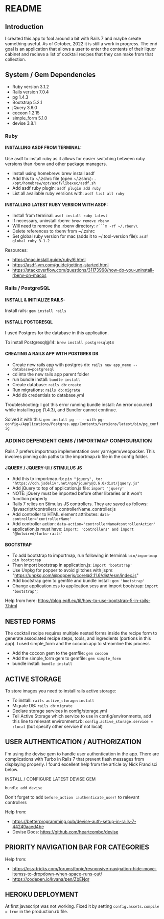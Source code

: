 # README

## Introduction

I created this app to fool around a bit with Rails 7 and maybe create something useful. 
As of October, 2022 it is still a work in progress. The end goal is an application that 
allows a user to enter the contents of their liquor cabinet and recieve a list of 
cocktail recipes that they can make from that collection. 

## System / Gem Dependencies

* Ruby version 3.1.2
* Rails version 7.0.4
* pg 1.4.3
* Bootstrap 5.2.1
* jQuery 3.6.0
* cocoon 1.2.15
* simple_form 5.1.0
* devise 3.8.1

### Ruby

#### INSTALLING ASDF FROM TERMINAL: 
Use asdf to install ruby as it allows for easier switching between ruby versions
than rbenv and other package managers. 

* Install using homebrew: brew install asdf
* Add this to ~/.zshrc file (open ~/.zshrc): `. /opt/homebrew/opt/asdf/libexec/asdf.sh`
* Add asdf ruby plugin: `asdf plugin add ruby`
* List all available ruby versions with: `asdf list all ruby`

#### INSTALLING LATEST RUBY VERSION WITH ASDF: 

* Install from terminal: `asdf install ruby latest`
* If necessary, uninstall rbenv: `brew remove rbenv`
* Will need to remove the .rbenv directory: `r```m -rf ~/.rbenv\`
* Delete references to rbenv from ~/.zshrc
* Set global ruby version for mac (adds it to ~/.tool-version file): `asdf global ruby 3.1.2`

Resources:
* https://mac.install.guide/ruby/6.html
* https://asdf-vm.com/guide/getting-started.html
* https://stackoverflow.com/questions/31173968/how-do-you-uninstall-rbenv-on-macos

### Rails / PostgreSQL

#### INSTALL & INITIALIZE RAILS:

Install rails: `gem install rails`

#### INSTALL POSTGRESQL
I used Postgres for the database in this application.

To install Postgresql@14: `brew install postgresql@14`

#### CREATING A RAILS APP WITH POSTGRES DB

* Create new rails app with postgres db: `rails new app_name --database=postgresql`
* cd into the new rails app parent folder
* run bundle install: `bundle install`
* Create database: `rails db:create`
* Run migrations: `rails db:migrate`
* Add db credentials to database.yml

Troubleshooting:
I got this error running bundle install: An error occurred while installing pg (1.4.3), and Bundler cannot continue.

Solved it with this: `gem install pg -- --with-pg-config=/Applications/Postgres.app/Contents/Versions/latest/bin/pg_config`

### ADDING DEPENDENT GEMS / IMPORTMAP CONFIGURATION
Rails 7 prefers importmap implementation over yarn/gem/webpacker. This involves
pinning cdn paths to the importmap.rb file in the config folder.

#### JQUERY / JQUERY-UI / STIMULUS JS

* Add this to importmap.rb: `pin "jquery", to: "https://cdn.jsdelivr.net/npm/jquery@3.6.0/dist/jquery.js"`
* Add jQuery to top of application.js file: `import 'jquery'`
* NOTE: jQuery must be imported before other libraries or it won't function properly
* Rails 7 relies on Stimulus JS controllers. They are saved as follows: /javascript/controllers: controllerName_controller.js
* Add controller to HTML element attributes: `data-controller='controllerName'`
* Add controller action: `data-action='controllerName#controllerAction'`
* application.js must have: `import: 'controllers' and import '@hotwired/turbo-rails'`

#### BOOTSTRAP

* To add bootstrap to importmap, run following in terminal: `bin/importmap pin bootstrap`
* Then import bootstrap in application.js: `import 'bootstrap'`
* Use Unpkg for popper to avoid glitches with jspm: "https://unpkg.com/@popperjs/core@2.11.6/dist/esm/index.js"
* Add bootstrap gem to gemfile and bundle install: `gem 'bootstrap'`
* Change application.css to application.scss and import bootstrap: `import 'bootstrap'`;

Help from here: https://blog.eq8.eu/til/how-to-use-bootstrap-5-in-rails-7.html

## NESTED FORMS
The cocktail recipe requires multiple nested forms inside the recipe form to generate
associated recipe steps, tools, and ingredients (portions in this app). I used simple_form and
the cocoon app to streamline this process

* Add the cocoon gem to the gemfile: `gem cocoon`
* Add the simple_form gem to gemfile: `gem simple_form`
* bundle install: `bundle install`

## ACTIVE STORAGE
To store images you need to install rails active storage:

* To install: `rails active_storage:install`
* Migrate DB: `rails db:migrate`
* Declare storage services in config/storage.yml
* Tell Active Storage which service to use in config/environments, add this line 
to relevant environment.rb: `config.active_storage.service = :local` (but specify other service if not local)

## USER AUTHENTICATION / AUTHORIZATION
I'm using the devise gem to handle user authentication in the app. There are 
complications with Turbo in Rails 7 that prevent flash messages from displaying 
properly. I found excellent help from the article by Nick Francisci below. 

INSTALL / CONFIGURE LATEST DEVISE GEM

`bundle add devise`

Don't forget to add `before_action :authenticate_user!` to relevant controllers

Help from: 
* https://betterprogramming.pub/devise-auth-setup-in-rails-7-44240aaed4be
* Devise Docs: https://github.com/heartcombo/devise

## PRIORITY NAVIGATION BAR FOR CATEGORIES

Help from:

* https://css-tricks.com/forums/topic/responsive-navigation-hide-move-itemss-to-dropdown-when-space-runs-out/
* https://codepen.io/kvana/pen/ZbENqr

## HEROKU DEPLOYMENT

At first javascript was not working. Fixed it by setting `config.assets.compile = true`
in the production.rb file. 

